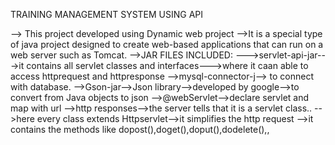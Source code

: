 TRAINING MANAGEMENT SYSTEM USING API

--> This project developed using Dynamic web project -->It is a special type of java project designed to create web-based applications 
   that can run on a web server such as Tomcat.
-->JAR FILES INCLUDED:
--->servlet-api-jar--->it contains all servlet classes and interfaces--->where it caan able to access httprequest and httpresponse
-->mysql-connector-j--> to connect with database.
-->Gson-jar-->Json library-->developed by google-->to convert from Java objects to json 
-->@webServlet-->declare servlet and map with url -->http responses-->the server tells that it
is a servlet class..
-->here every class extends Httpservlet-->it simplifies the http request -->it contains the methods like
dopost(),doget(),doput(),dodelete(),,
